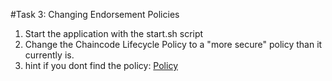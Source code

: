 #Task 3: Changing Endorsement Policies

1. Start the application with the start.sh script
2. Change the Chaincode Lifecycle Policy to a "more secure" policy than it currently is.
3. hint if you dont find the policy: [Policy](https://tinyurl.com/4e5kbabv)